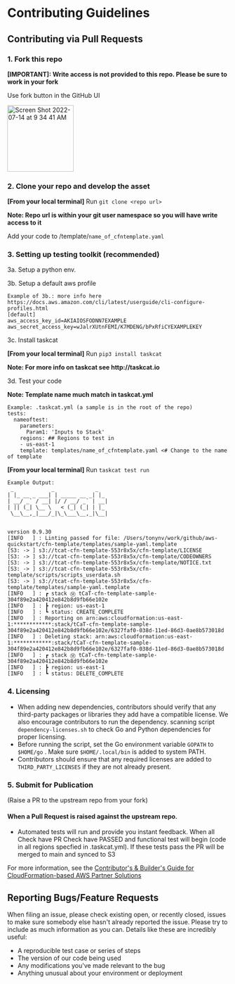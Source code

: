 # Contributing Guidelines

## Contributing via Pull Requests
### 1. Fork this repo 
**[IMPORTANT]: Write access is not provided to this repo. Please be sure to work in your fork**

Use fork button in the GitHub UI 

<img width="151" alt="Screen Shot 2022-07-14 at 9 34 41 AM" src="https://user-images.githubusercontent.com/5912128/179034198-b4c258a0-15e3-4ef6-9e2d-fc18a70f1dbe.png">

### 2. Clone your repo and develop the asset

**[From your local terminal]** Run `git clone <repo url>`

__Note: Repo url is within your git user namespace so you will have write access to it__

Add your code to /template/`name_of_cfntemplate.yaml`

### 3. Setting up testing toolkit (recommended)
3a. Setup a python env.

3b. Setup a default aws profile

```
Example of 3b.: more info here https://docs.aws.amazon.com/cli/latest/userguide/cli-configure-profiles.html
[default]
aws_access_key_id=AKIAIOSFODNN7EXAMPLE
aws_secret_access_key=wJalrXUtnFEMI/K7MDENG/bPxRfiCYEXAMPLEKEY
```

3c. Install taskcat

**[From your local terminal]** Run `pip3 install taskcat`

__Note: For more info on taskcat see http://taskcat.io__

3d. Test your code

__Note: Template name much match in taskcat.yml__

```
Example: .taskcat.yml (a sample is in the root of the repo)
tests:
  nameoftest:
    parameters:
      Param1: 'Inputs to Stack'
    regions: ## Regions to test in
    - us-east-1
    template: templates/name_of_cfntemplate.yaml <# Change to the name of template
```

**[From your local terminal]** Run `taskcat test run`

```
Example Output:
 _            _             _
| |_ __ _ ___| | _____ __ _| |_
| __/ _` / __| |/ / __/ _` | __|
| || (_| \__ \   < (_| (_| | |_
 \__\__,_|___/_|\_\___\__,_|\__|


version 0.9.30
[INFO   ] : Linting passed for file: /Users/tonynv/work/github/aws-quickstart/cfn-template/templates/sample-yaml.template
[S3: -> ] s3://tcat-cfn-template-553r8x5x/cfn-template/LICENSE
[S3: -> ] s3://tcat-cfn-template-553r8x5x/cfn-template/CODEOWNERS
[S3: -> ] s3://tcat-cfn-template-553r8x5x/cfn-template/NOTICE.txt
[S3: -> ] s3://tcat-cfn-template-553r8x5x/cfn-template/scripts/scripts_userdata.sh
[S3: -> ] s3://tcat-cfn-template-553r8x5x/cfn-template/templates/sample-yaml.template
[INFO   ] : ┏ stack Ⓜ tCaT-cfn-template-sample-304f89e2a420412e842b8d9fb66e102e
[INFO   ] : ┣ region: us-east-1
[INFO   ] : ┗ status: CREATE_COMPLETE
[INFO   ] : Reporting on arn:aws:cloudformation:us-east-1:************:stack/tCaT-cfn-template-sample-304f89e2a420412e842b8d9fb66e102e/6327faf0-038d-11ed-86d3-0ae8b573018d 
[INFO   ] : Deleting stack: arn:aws:cloudformation:us-east-1:************:stack/tCaT-cfn-template-sample-304f89e2a420412e842b8d9fb66e102e/6327faf0-038d-11ed-86d3-0ae8b573018d 
[INFO   ] : ┏ stack Ⓜ tCaT-cfn-template-sample-304f89e2a420412e842b8d9fb66e102e
[INFO   ] : ┣ region: us-east-1                                                                                         
[INFO   ] : ┗ status: DELETE_COMPLETE
```


### 4. Licensing
- When adding new dependencies, contributors should verify that any third-party packages or libraries they add have a compatible license. We also encourage contributors to run the dependency. scanning script `dependency-licenses.sh` to check Go and Python dependencies for proper licensing.
- Before running the script, set the Go environment variable `GOPATH` to ` $HOME/go` . Make sure `$HOME/.local/bin` is added to system PATH.
- Contributors should ensure that any required licenses are added to `THIRD_PARTY_LICENSES` if they are not already present.

### 5. Submit for Publication

(Raise a PR to the upstream repo from your fork)

#### When a Pull Request is raised against the upstream repo. 
- Automated tests will run and provide you instant feedback. 
When all Check have PR Check have PASSED and functional test will begin (code in all regions specfied in .taskcat.yml). If these tests pass the PR will be merged to main and synced to S3

For more information, see the [Contributor's & Builder's Guide for CloudFormation-based AWS Partner Solutions](https://aws-quickstart.github.io/option2.html)

## Reporting Bugs/Feature Requests

When filing an issue, please check existing open, or recently closed, issues to make sure somebody else hasn't already
reported the issue. Please try to include as much information as you can. Details like these are incredibly useful:

* A reproducible test case or series of steps
* The version of our code being used
* Any modifications you've made relevant to the bug
* Anything unusual about your environment or deployment